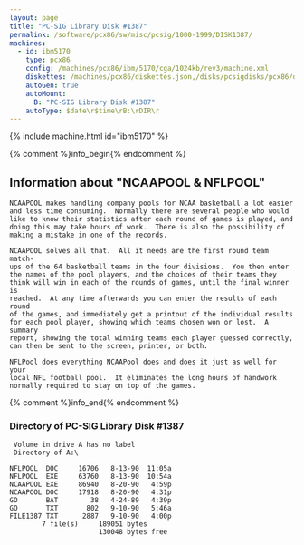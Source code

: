 ```yaml
---
layout: page
title: "PC-SIG Library Disk #1387"
permalink: /software/pcx86/sw/misc/pcsig/1000-1999/DISK1387/
machines:
  - id: ibm5170
    type: pcx86
    config: /machines/pcx86/ibm/5170/cga/1024kb/rev3/machine.xml
    diskettes: /machines/pcx86/diskettes.json,/disks/pcsigdisks/pcx86/diskettes.json
    autoGen: true
    autoMount:
      B: "PC-SIG Library Disk #1387"
    autoType: $date\r$time\rB:\rDIR\r
---
```


{% include machine.html id="ibm5170" %}

{% comment %}info_begin{% endcomment %}

## Information about "NCAAPOOL & NFLPOOL"

    NCAAPOOL makes handling company pools for NCAA basketball a lot easier
    and less time consuming.  Normally there are several people who would
    like to know their statistics after each round of games is played, and
    doing this may take hours of work.  There is also the possibility of
    making a mistake in one of the records.
    
    NCAAPOOL solves all that.  All it needs are the first round team match-
    ups of the 64 basketball teams in the four divisions.  You then enter
    the names of the pool players, and the choices of their teams they
    think will win in each of the rounds of games, until the final winner is
    reached.  At any time afterwards you can enter the results of each round
    of the games, and immediately get a printout of the individual results
    for each pool player, showing which teams chosen won or lost.  A summary
    report, showing the total winning teams each player guessed correctly,
    can then be sent to the screen, printer, or both.
    
    NFLPool does everything NCAAPool does and does it just as well for your
    local NFL football pool.  It eliminates the long hours of handwork
    normally required to stay on top of the games.
{% comment %}info_end{% endcomment %}


### Directory of PC-SIG Library Disk #1387

     Volume in drive A has no label
     Directory of A:\

    NFLPOOL  DOC     16706   8-13-90  11:05a
    NFLPOOL  EXE     63760   8-13-90  10:54a
    NCAAPOOL EXE     86940   8-20-90   4:59p
    NCAAPOOL DOC     17918   8-20-90   4:31p
    GO       BAT        38   4-24-89   4:39p
    GO       TXT       802   9-10-90   5:46a
    FILE1387 TXT      2887   9-10-90   4:00p
            7 file(s)     189051 bytes
                          130048 bytes free
